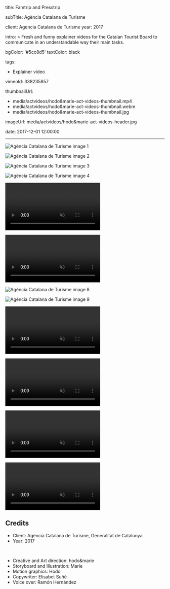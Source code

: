 title: Famtrip and Presstrip

subTitle: Agència Catalana de Turisme

client: Agència Catalana de Turisme
year: 2017

intro: >
  Fresh and funny explainer videos for the Catalan Tourist Board to communicate in an understandable way their main tasks.

bgColor: '#5cc8d5'
textColor: black

tags:
  - Explainer video

vimeoId: 338235857

thumbnailUrl:
  - media/actvideos/hodo&marie-act-videos-thumbnail.mp4
  - media/actvideos/hodo&marie-act-videos-thumbnail.webm
  - media/actvideos/hodo&marie-act-videos-thumbnail.jpg

imageUrl: media/actvideos/hodo&marie-act-videos-header.jpg

date: 2017-12-01 12:00:00



---

<!-- This is a 2x gallery sample -->
<!-- Always add a linebreak between images -->
<!-- It needs two images between paragraph tags -->
<div class="gallery gallery-2">

![Agència Catalana de Turisme image 1](/media/actvideos/hodo&marie-act-videos-01.jpg)

![Agència Catalana de Turisme image 2](/media/actvideos/hodo&marie-act-videos-02.jpg)

</div>


<div class="gallery gallery-2">

![Agència Catalana de Turisme image 3](/media/actvideos/hodo&marie-act-videos-03.jpg)

![Agència Catalana de Turisme image 4](/media/actvideos/hodo&marie-act-videos-04.jpg)

</div>


<!-- This is a 2x VIDEO gallery -->
<!-- Always add a linebreak between images -->
<!-- It needs two images between paragraph tags -->
<div class="gallery gallery-video gallery-video gallery-2">

<p>
	<video playsinline="playsinline" muted>
			<source src="/media/actvideos/hodo&marie-act-videos-06.mp4" type="video/mp4">
			<source src="/media/actvideos/hodo&marie-act-videos-06.webm" type="video/webm">
	</video>
</p>

<p>
	<video playsinline="playsinline" muted>
			<source src="/media/actvideos/hodo&marie-act-videos-10.mp4" type="video/mp4">
			<source src="/media/actvideos/hodo&marie-act-videos-10.webm" type="video/webm">
	</video>
</p>


</div>


<!-- This is a 2x gallery sample -->
<!-- Always add a linebreak between images -->
<!-- It needs two images between paragraph tags -->
<div class="gallery gallery-2">

![Agència Catalana de Turisme image 8](/media/actvideos/hodo&marie-act-videos-08.jpg)

![Agència Catalana de Turisme image 9](/media/actvideos/hodo&marie-act-videos-09.jpg)

</div>



<!-- This is a 2x VIDEO gallery -->
<!-- Always add a linebreak between images -->
<!-- It needs two images between paragraph tags -->
<div class="gallery gallery-video gallery-video gallery-2">

<p>
	<video playsinline="playsinline" muted>
			<source src="/media/actvideos/hodo&marie-act-videos-11.mp4" type="video/mp4">
			<source src="/media/actvideos/hodo&marie-act-videos-11.webm" type="video/webm">
	</video>
</p>

<p>
	<video playsinline="playsinline" muted>
			<source src="/media/actvideos/hodo&marie-act-videos-12.mp4" type="video/mp4">
			<source src="/media/actvideos/hodo&marie-act-videos-12.webm" type="video/webm">
	</video>
</p>


</div>


<!-- This is a 2x VIDEO gallery -->
<!-- Always add a linebreak between images -->
<!-- It needs two images between paragraph tags -->
<div class="gallery gallery-video gallery-2">

<p>
	<video playsinline="playsinline" muted>
			<source src="/media/actvideos/hodo&marie-act-videos-13.mp4" type="video/mp4">
			<source src="/media/actvideos/hodo&marie-act-videos-13.webm" type="video/webm">
	</video>
</p>

<p>
	<video playsinline="playsinline" muted>
			<source src="/media/actvideos/hodo&marie-act-videos-14.mp4" type="video/mp4">
			<source src="/media/actvideos/hodo&marie-act-videos-14.webm" type="video/webm">
	</video>
</p>


</div>

<!-- Sample credits secion -->
## Credits

* Client: Agència Catalana de Turisme, Generalitat de Catalunya
* Year: 2017  
  
<br>

* Creative and Art direction: hodo&marie
* Storyboard and Illustration: Marie
* Motion graphics: Hodo
* Copywriter: Elisabet Suñé
* Voice over: Ramón Hernández